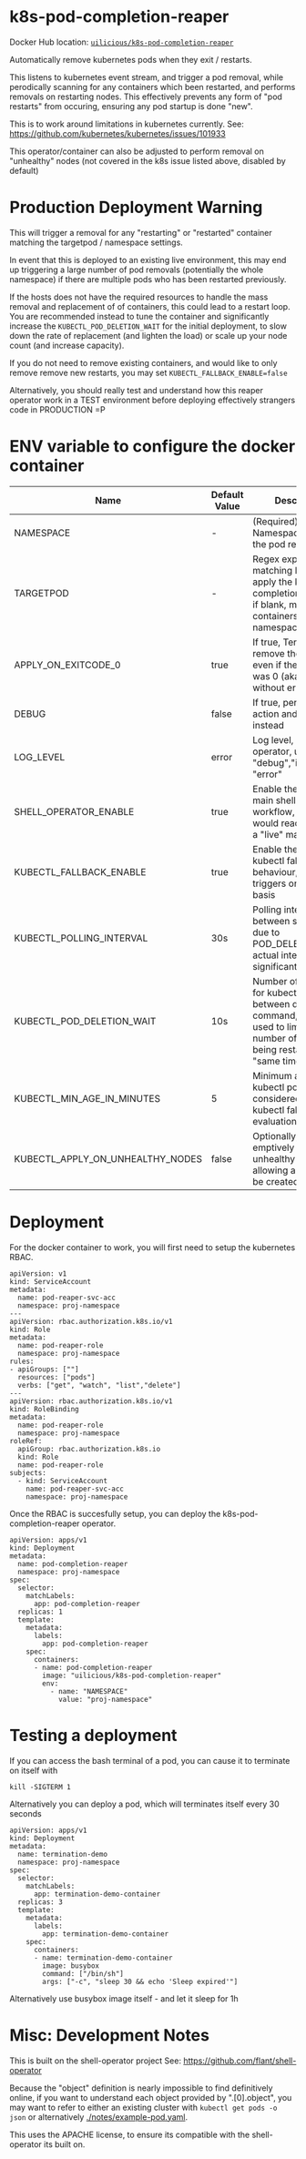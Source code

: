 # k8s-pod-completion-reaper

Docker Hub location: [`uilicious/k8s-pod-completion-reaper`](https://hub.docker.com/repository/docker/uilicious/k8s-pod-completion-reaper/general)

Automatically remove kubernetes pods when they exit / restarts.

This listens to kubernetes event stream, and trigger a pod removal, while perodically scanning for any containers which been restarted, and performs removals on restarting nodes.
This effectively prevents any form of "pod restarts" from occuring, ensuring any pod startup is done "new".

This is to work around limitations in kubernetes currently.
See: https://github.com/kubernetes/kubernetes/issues/101933

This operator/container can also be adjusted to perform removal on "unhealthy" nodes (not covered in the k8s issue listed above, disabled by default)

# Production Deployment Warning

This will trigger a removal for any "restarting" or "restarted" container matching the targetpod / namespace settings. 

In event that this is deployed to an existing live environment, this may end up triggering a large number of pod removals (potentially the whole namespace) if there are multiple pods who has been restarted previously.

If the hosts does not have the required resources to handle the mass removal and replacement of of containers, this could lead to a restart loop. You are recommended instead to tune the container and significantly increase the `KUBECTL_POD_DELETION_WAIT` for the initial deployment, to slow down the rate of replacement (and lighten the load) or scale up your node count (and increase capacity).

If you do not need to remove existing containers, and would like to only remove remove new restarts, you may set `KUBECTL_FALLBACK_ENABLE=false` 

Alternatively, you should really test and understand how this reaper operator work in a TEST environment before deploying effectively strangers code in PRODUCTION =P

# ENV variable to configure the docker container

| Name                             | Default Value | Description                                                                                                                                           |
|----------------------------------|---------------|-------------------------------------------------------------------------------------------------------------------------------------------------------|
| NAMESPACE                        | -             | (Required) Namespace to limit the pod reaper to                                                                                                       |
| TARGETPOD                        | -             | Regex expression for matching POD, to apply the k8s-pod-completion-reaper to, if blank, matches all containers in the namespace                       |
| APPLY_ON_EXITCODE_0              | true          | If true, Terminate and remove the pods, even if the exit code was 0 (aka, it exited without error)                                                    |
| DEBUG                            | false         | If true, perform no action and logs it instead                                                                                                        |
| LOG_LEVEL                        | error         | Log level, of shell-operator, use either "debug","info" or "error"                                                                                    |
| SHELL_OPERATOR_ENABLE            | true          | Enable the use of the main shell-operator workflow, which would react quicker in a "live" manner                                                      |
| KUBECTL_FALLBACK_ENABLE          | true          | Enable the inbuilt kubectl fallback behaviour, which triggers on a perodic basis                                                                      |
| KUBECTL_POLLING_INTERVAL         | 30s           | Polling interval to wait between scans, note due to POD_DELETION_WAIT actual interval maybe significant longer                                        |
| KUBECTL_POD_DELETION_WAIT        | 10s           | Number of seconds for kubectl to wait between deletion command, this can be used to limit the number of containers being restarted at the "same time" |
| KUBECTL_MIN_AGE_IN_MINUTES       | 5             | Minimum age of the kubectl pod to be considered valid for kubectl fallback evaluation                                                                 |
| KUBECTL_APPLY_ON_UNHEALTHY_NODES | false         | Optionally, pre-emptively terminate unhealthy node, allowing a new pod to be created earlier                                                          |

# Deployment

For the docker container to work, you will first need to setup the kubernetes RBAC.

```
apiVersion: v1
kind: ServiceAccount
metadata:
  name: pod-reaper-svc-acc
  namespace: proj-namespace
---
apiVersion: rbac.authorization.k8s.io/v1
kind: Role
metadata:
  name: pod-reaper-role
  namespace: proj-namespace
rules:
- apiGroups: [""]
  resources: ["pods"]
  verbs: ["get", "watch", "list","delete"]
---
apiVersion: rbac.authorization.k8s.io/v1
kind: RoleBinding
metadata:
  name: pod-reaper-role
  namespace: proj-namespace
roleRef:
  apiGroup: rbac.authorization.k8s.io
  kind: Role
  name: pod-reaper-role
subjects:
  - kind: ServiceAccount
    name: pod-reaper-svc-acc
    namespace: proj-namespace
```

Once the RBAC is succesfully setup, you can deploy the k8s-pod-completion-reaper operator.

```
apiVersion: apps/v1
kind: Deployment
metadata:
  name: pod-completion-reaper
  namespace: proj-namespace
spec:
  selector:
    matchLabels:
      app: pod-completion-reaper
  replicas: 1
  template:
    metadata:
      labels:
        app: pod-completion-reaper
    spec:
      containers:
      - name: pod-completion-reaper
        image: "uilicious/k8s-pod-completion-reaper"
        env: 
          - name: "NAMESPACE"
            value: "proj-namespace"
```

# Testing a deployment

If you can access the bash terminal of a pod, you can cause it to terminate on itself with 

```
kill -SIGTERM 1
```

Alternatively you can deploy a pod, which will terminates itself every 30 seconds

```
apiVersion: apps/v1
kind: Deployment
metadata:
  name: termination-demo
  namespace: proj-namespace
spec:
  selector:
    matchLabels:
      app: termination-demo-container
  replicas: 3
  template:
    metadata:
      labels:
        app: termination-demo-container
    spec:
      containers:
      - name: termination-demo-container
        image: busybox
        command: ["/bin/sh"]
        args: ["-c", "sleep 30 && echo 'Sleep expired'"]
```

Alternatively use busybox image itself - and let it sleep for 1h

# Misc: Development Notes

This is built on the shell-operator project
See: https://github.com/flant/shell-operator

Because the "object" definition is nearly impossible to find definitively online, if you want to understand each
object provided by ".[0].object", you may want to refer to either an existing cluster with `kubectl get pods -o json`
or alternatively [./notes/example-pod.yaml](./notes/example-pod.yaml).

This uses the APACHE license, to ensure its compatible with the shell-operator its built on.
